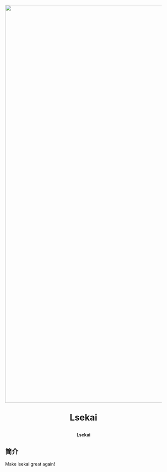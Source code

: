 <p align="center">
	<img width="1280" alt="logo" src="http://115.190.20.248:9000/lsekai/icon%2Fai.jpg">
</p>
<h1 align="center" style="margin: 30px 0 30px; font-weight: bold;">Lsekai</h1>
<h4 align="center">Lsekai</h4>

## 简介
Make lsekai great again!